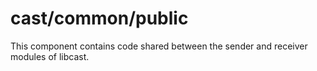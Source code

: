 # cast/common/public

This component contains code shared between the sender and receiver modules of libcast.
